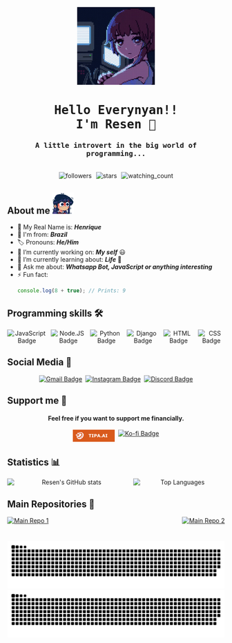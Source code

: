<div align="center">
    <img src="./src/gif/lain-room.gif" alt="Lain from Serial Experiments Lain" height="180">
</div>

<samp align="center">
    <h1>
        Hello Everynyan!!
        <br>
        I'm Resen 👋
    </h1>
    <h3>
        A little introvert in the big world of programming...
    </h3>
</samp>

<br>

<div align="center" width="100%" style="display: flex; justify-content: center; gap: 10px;">
    <img src="https://img.shields.io/github/followers/resenkkomj?color=236ad3&style=for-the-badge&logo=github&label=Follow" alt="followers"/>
    <img src="https://img.shields.io/github/stars/resenkkomj?color=ffd700&style=for-the-badge&label=⭐ Stars" alt="stars">
    <img src="https://komarev.com/ghpvc/?username=resenkkomj&color=brightgreen&style=for-the-badge&label=👁️ Visitors" alt="watching_count"/>
</div>

<h2>About me <img src="./src/gif/komi-nervous.gif" alt="Komi-san nervous" height="50" ></h2>

- 🚀 My Real Name is: ***Henrique***
- 📍 I'm from: ***Brazil***
- 🏷️ Pronouns: ***He/Him***
- 🔭 I’m currently working on: ***My self*** 😃
- 🌱 I’m currently learning about: ***Life*** 💫
- 💬 Ask me about: ***Whatsapp Bot, JavaScript or anything interesting***
- ⚡ Fun fact:
    ```js
    console.log(8 + true); // Prints: 9
    ```

<!-- - 👯 I’m looking to collaborate on ... -->
<!-- - 🤔 I’m looking for help with ... -->

## Programming skills 🛠️

<div align="center" width="100%"  style="display: flex; justify-content: center; gap: 10px;">
    <img src="https://img.shields.io/badge/JavaScript-454545?style=for-the-badge&logo=javascript" alt="JavaScript Badge"/>
    <img src="https://img.shields.io/badge/Node.js-454545?style=for-the-badge&logo=node.js" alt="Node.JS Badge">
    <img src="https://img.shields.io/badge/Python-454545?style=for-the-badge&logo=python" alt="Python Badge"/>
    <img src="https://img.shields.io/badge/Django-454545?style=for-the-badge&logo=django&logoColor=2BA977" alt="Django Badge"/>
    <img src="https://img.shields.io/badge/HTML5-454545?style=for-the-badge&logo=html5" alt="HTML Badge"/>
    <img src="https://img.shields.io/badge/CSS3-454545?style=for-the-badge&logo=css3&logoColor=0170BA" alt="CSS Badge"/>
</div>

## Social Media 📸

<div align="center" width="100%"  style="display: flex; justify-content: center; gap: 1.5%;">
    <a href="mailto:resen5.5is2952@gmail.com"><img src="https://img.shields.io/badge/Gmail-D14836?style=for-the-badge&logo=gmail&logoColor=white" alt="Gmail Badge"></a>
    <a href="https://instagram.com/resen_komeiji" target="_blank"><img src="https://img.shields.io/badge/Instagram-E4405F?style=for-the-badge&logo=instagram&logoColor=white" alt="Instagram Badge"></a>
    <a href="https://discordapp.com/users/920673443798736937" target="_blank"><img src="https://img.shields.io/badge/Discord-7289DA?style=for-the-badge&logo=discord&logoColor=white" alt="Discord Badge"></a>
    <!-- <a href="" target="_blank"><img src="	https://img.shields.io/badge/YouTube-FF0000?style=for-the-badge&logo=youtube&logoColor=white" alt=" Badge"></a> -->
    <!-- <a href="" target="_blank"><img src="https://img.shields.io/badge/Twitter-1DA1F2?style=for-the-badge&logo=twitter&logoColor=white" alt="Twitter Badge"></a> -->
    <!-- <a href="" target="_blank"><img src="https://img.shields.io/badge/LinkedIn-0077B5?style=for-the-badge&logo=linkedin&logoColor=white" alt="Linkedin Badge"></a> -->
</div>

## Support me 💛

<h4 align="center">Feel free if you want to support me financially.</h4>
<div align="center" width="100%"  style="display: flex; justify-content: center; gap: 1.5%;">
    <a href="https://tipa.ai/resen"><img src="./src/img/tipaai-badge.png" alt="Tipa.ai Badge"></a>
    <a href="https://ko-fi.com/resen" target="_blank"><img src="https://img.shields.io/badge/Ko--fi-F16061?style=for-the-badge&logo=ko-fi&logoColor=white" alt="Ko-fi Badge"></a>
</div>

## Statistics 📊

<div align="center" width="100%" style="display: flex; justify-content: space-between;">
    <!-- Dark -->
    <img src="https://github-readme-stats.vercel.app/api?username=resenkkomj&show_icons=true&theme=dark&bg_color=65,00000000,1f2c3c40,50d7f610&rank_icon=github&icon_color=00B0C0&ring_color=00B0C0&text_color=c2c2c2" alt="Resen's GitHub stats" width="56%">
    <img src="https://github-readme-stats.vercel.app/api/top-langs/?username=resenkkomj&theme=dark&bg_color=65,00000000,1f2c3c40,50d7f610&text_color=c2c2c2&layout=compact" alt="Top Languages" width="42%">
    <!-- Light -->
    <!-- <img src="https://github-readme-stats.vercel.app/api?username=resenkkomj&show_icons=true&theme=light&title_color=022222&bg_color=65,00000000,50d7f650&rank_icon=github&icon_color=00B0C0&ring_color=00B0C0&text_color=225252#gh-light-mode-only" alt="Resen's GitHub stats" width="56%">
    <img src="https://github-readme-stats.vercel.app/api/top-langs/?username=resenkkomj&theme=light&title_color=022222&bg_color=65,00000000,50d7f650&text_color=225252&layout=compact#gh-light-mode-only" alt="Top Languages" width="42%"> -->
</div>

## Main Repositories 📁

<div align="center" width="100%" style="display: flex; justify-content: space-between;">
    <a href="https://github.com/resenkkomj/instagram-save-downloader" width="50%">
        <!-- Dark -->
        <img src="https://github-readme-stats.vercel.app/api/pin?username=resenkkomj&repo=instagram-save-downloader&theme=dark&bg_color=65,00000000,1f2c3c40,50d7f610&text_color=c2c2c2&icon_color=00B0C0" alt="Main Repo 1" width="49%">
        <!-- Light -->
        <!-- <img src="https://github-readme-stats.vercel.app/api/pin?username=resenkkomj&repo=instagram-save-downloader&theme=light&title_color=022222&bg_color=65,00000000,50d7f650&text_color=225252&icon_color=00B0C0#gh-light-mode-only" alt="Main Repo 1" width="96%"> -->
    </a>
    <a href="https://github.com/resenkkomj/IFCuida" width="50%">
        <!-- Dark -->
        <img src="https://github-readme-stats.vercel.app/api/pin?username=resenkkomj&repo=IFCuida&theme=dark&bg_color=65,00000000,1f2c3c40,50d7f610&text_color=c2c2c2&icon_color=00B0C0" alt="Main Repo 2" width="49%">
        <!-- Light -->
        <!-- <img src="https://github-readme-stats.vercel.app/api/pin?username=resenkkomj&repo=IFCuida&theme=light&title_color=022222&bg_color=65,00000000,50d7f650&text_color=225252&icon_color=00B0C0#gh-light-mode-only" alt="Main Repo 2" width="49%"> -->
    </a>
</div>

#

![Snake Game Dark](https://raw.githubusercontent.com/resenkkomj/resenkkomj/output/github-snake-dark.svg#gh-dark-mode-only)
![Snake Game Light](https://raw.githubusercontent.com/resenkkomj/resenkkomj/output/github-snake-light.svg#gh-light-mode-only)